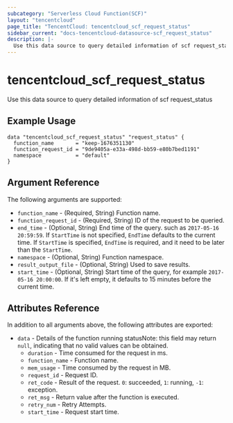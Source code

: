 ```yaml
---
subcategory: "Serverless Cloud Function(SCF)"
layout: "tencentcloud"
page_title: "TencentCloud: tencentcloud_scf_request_status"
sidebar_current: "docs-tencentcloud-datasource-scf_request_status"
description: |-
  Use this data source to query detailed information of scf request_status
---
```


# tencentcloud_scf_request_status

Use this data source to query detailed information of scf request_status

## Example Usage

```hcl
data "tencentcloud_scf_request_status" "request_status" {
  function_name       = "keep-1676351130"
  function_request_id = "9de9405a-e33a-498d-bb59-e80b7bed1191"
  namespace           = "default"
}
```

## Argument Reference

The following arguments are supported:

* `function_name` - (Required, String) Function name.
* `function_request_id` - (Required, String) ID of the request to be queried.
* `end_time` - (Optional, String) End time of the query. such as `2017-05-16 20:59:59`. If `StartTime` is not specified, `EndTime` defaults to the current time. If `StartTime` is specified, `EndTime` is required, and it need to be later than the `StartTime`.
* `namespace` - (Optional, String) Function namespace.
* `result_output_file` - (Optional, String) Used to save results.
* `start_time` - (Optional, String) Start time of the query, for example `2017-05-16 20:00:00`. If it's left empty, it defaults to 15 minutes before the current time.

## Attributes Reference

In addition to all arguments above, the following attributes are exported:

* `data` - Details of the function running statusNote: this field may return `null`, indicating that no valid values can be obtained.
  * `duration` - Time consumed for the request in ms.
  * `function_name` - Function name.
  * `mem_usage` - Time consumed by the request in MB.
  * `request_id` - Request ID.
  * `ret_code` - Result of the request. `0`: succeeded, `1`: running, `-1`: exception.
  * `ret_msg` - Return value after the function is executed.
  * `retry_num` - Retry Attempts.
  * `start_time` - Request start time.



